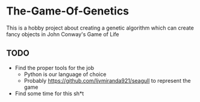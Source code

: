 # The-Game-Of-Genetics

This is a hobby project about creating a genetic algorithm which can create fancy objects in John Conway's Game of Life

## TODO

- Find the proper tools for the job
  - Python is our language of choice
  - Probably https://github.com/ljvmiranda921/seagull to represent the game
- Find some time for this sh*t
